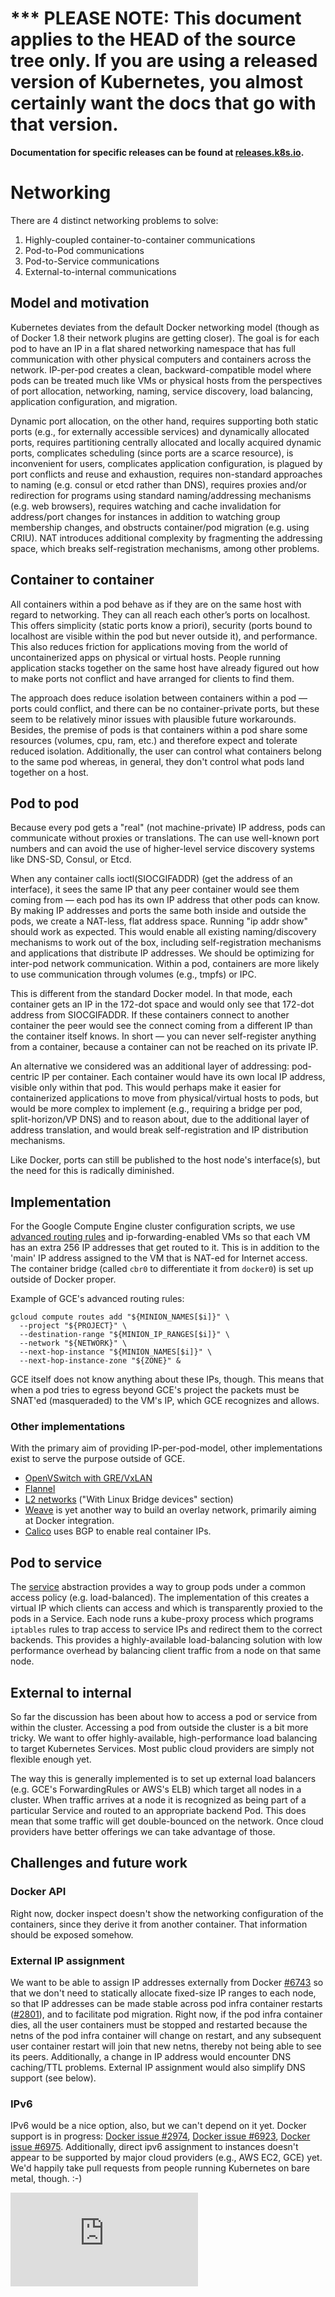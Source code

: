 <!-- BEGIN MUNGE: UNVERSIONED_WARNING -->

<!-- BEGIN STRIP_FOR_RELEASE -->

<h1>*** PLEASE NOTE: This document applies to the HEAD of the source
tree only. If you are using a released version of Kubernetes, you almost
certainly want the docs that go with that version.</h1>

<strong>Documentation for specific releases can be found at
[releases.k8s.io](http://releases.k8s.io).</strong>

<!-- END STRIP_FOR_RELEASE -->

<!-- END MUNGE: UNVERSIONED_WARNING -->
# Networking

There are 4 distinct networking problems to solve:

1. Highly-coupled container-to-container communications
2. Pod-to-Pod communications
3. Pod-to-Service communications
4. External-to-internal communications

## Model and motivation

Kubernetes deviates from the default Docker networking model (though as of
Docker 1.8 their network plugins are getting closer).  The goal is for each pod
to have an IP in a flat shared networking namespace that has full communication
with other physical computers and containers across the network.  IP-per-pod
creates a clean, backward-compatible model where pods can be treated much like
VMs or physical hosts from the perspectives of port allocation, networking,
naming, service discovery, load balancing, application configuration, and
migration.

Dynamic port allocation, on the other hand, requires supporting both static
ports (e.g., for externally accessible services) and dynamically allocated
ports, requires partitioning centrally allocated and locally acquired dynamic
ports, complicates scheduling (since ports are a scarce resource), is
inconvenient for users, complicates application configuration, is plagued by
port conflicts and reuse and exhaustion, requires non-standard approaches to
naming (e.g. consul or etcd rather than DNS), requires proxies and/or
redirection for programs using standard naming/addressing mechanisms (e.g. web
browsers), requires watching and cache invalidation for address/port changes
for instances in addition to watching group membership changes, and obstructs
container/pod migration (e.g. using CRIU). NAT introduces additional complexity
by fragmenting the addressing space, which breaks self-registration mechanisms,
among other problems.

## Container to container

All containers within a pod behave as if they are on the same host with regard
to networking. They can all reach each other’s ports on localhost.  This offers
simplicity (static ports know a priori), security (ports bound to localhost
are visible within the pod but never outside it), and performance.  This also
reduces friction for applications moving from the world of uncontainerized apps
on physical or virtual hosts.  People running application stacks together on
the same host have already figured out how to make ports not conflict and have
arranged for clients to find them.

The approach does reduce isolation between containers within a pod &mdash;
ports could conflict, and there can be no container-private ports, but these
seem to be relatively minor issues with plausible future workarounds.  Besides,
the premise of pods is that containers within a pod share some resources
(volumes, cpu, ram, etc.) and therefore expect and tolerate reduced isolation.
Additionally, the user can control what containers belong to the same pod
whereas, in general, they don't control what pods land together on a host.

## Pod to pod

Because every pod gets a "real" (not machine-private) IP address, pods can
communicate without proxies or translations.  The can use well-known port
numbers and can avoid the use of higher-level service discovery systems like
DNS-SD, Consul, or Etcd.

When any container calls ioctl(SIOCGIFADDR) (get the address of an interface),
it sees the same IP that any peer container would see them coming from &mdash;
each pod has its own IP address that other pods can know. By making IP addresses
and ports the same both inside and outside the pods, we create a NAT-less, flat
address space. Running "ip addr show" should work as expected. This would enable
all existing naming/discovery mechanisms to work out of the box, including
self-registration mechanisms and applications that distribute IP addresses.  We
should be optimizing for inter-pod network communication. Within a pod,
containers are more likely to use communication through volumes (e.g., tmpfs) or
IPC.

This is different from the standard Docker model. In that mode, each container
gets an IP in the 172-dot space and would only see that 172-dot address from
SIOCGIFADDR. If these containers connect to another container the peer would see
the connect coming from a different IP than the container itself knows. In short
&mdash; you can never self-register anything from a container, because a
container can not be reached on its private IP.

An alternative we considered was an additional layer of addressing: pod-centric
IP per container. Each container would have its own local IP address, visible
only within that pod. This would perhaps make it easier for containerized
applications to move from physical/virtual hosts to pods, but would be more
complex to implement (e.g., requiring a bridge per pod, split-horizon/VP DNS)
and to reason about, due to the additional layer of address translation, and
would break self-registration and IP distribution mechanisms.

Like Docker, ports can still be published to the host node's interface(s), but
the need for this is radically diminished.

## Implementation

For the Google Compute Engine cluster configuration scripts, we use [advanced
routing rules](https://developers.google.com/compute/docs/networking#routing)
and ip-forwarding-enabled VMs so that each VM has an extra 256 IP addresses that
get routed to it.  This is in addition to the 'main' IP address assigned to the
VM that is NAT-ed for Internet access.  The container bridge (called `cbr0` to
differentiate it from `docker0`) is set up outside of Docker proper.

Example of GCE's advanced routing rules:

```
gcloud compute routes add "${MINION_NAMES[$i]}" \
  --project "${PROJECT}" \
  --destination-range "${MINION_IP_RANGES[$i]}" \
  --network "${NETWORK}" \
  --next-hop-instance "${MINION_NAMES[$i]}" \
  --next-hop-instance-zone "${ZONE}" &
```

GCE itself does not know anything about these IPs, though.  This means that when
a pod tries to egress beyond GCE's project the packets must be SNAT'ed
(masqueraded) to the VM's IP, which GCE recognizes and allows.

### Other implementations

With the primary aim of providing IP-per-pod-model, other implementations exist
to serve the purpose outside of GCE.
  - [OpenVSwitch with GRE/VxLAN](../admin/ovs-networking.md)
  - [Flannel](https://github.com/coreos/flannel#flannel)
  - [L2 networks](http://blog.oddbit.com/2014/08/11/four-ways-to-connect-a-docker/)
    ("With Linux Bridge devices" section)
  - [Weave](https://github.com/zettio/weave) is yet another way to build an
    overlay network, primarily aiming at Docker integration.
  - [Calico](https://github.com/Metaswitch/calico) uses BGP to enable real
    container IPs.

## Pod to service

The [service](../services.md) abstraction provides a way to group pods under a
common access policy (e.g. load-balanced).  The implementation of this creates a
virtual IP which clients can access and which is transparently proxied to the
pods in a Service.  Each node runs a kube-proxy process which programs
`iptables` rules to trap access to service IPs and redirect them to the correct
backends.  This provides a highly-available load-balancing solution with low
performance overhead by balancing client traffic from a node on that same node.

## External to internal

So far the discussion has been about how to access a pod or service from within
the cluster.  Accessing a pod from outside the cluster is a bit more tricky.  We
want to offer highly-available, high-performance load balancing to target
Kubernetes Services.  Most public cloud providers are simply not flexible enough
yet.

The way this is generally implemented is to set up external load balancers (e.g.
GCE's ForwardingRules or AWS's ELB) which target all nodes in a cluster.  When
traffic arrives at a node it is recognized as being part of a particular Service
and routed to an appropriate backend Pod.  This does mean that some traffic will
get double-bounced on the network.  Once cloud providers have better offerings
we can take advantage of those.

## Challenges and future work

### Docker API

Right now, docker inspect doesn't show the networking configuration of the
containers, since they derive it from another container. That information should
be exposed somehow.

### External IP assignment

We want to be able to assign IP addresses externally from Docker
[#6743](https://github.com/dotcloud/docker/issues/6743) so that we don't need
to statically allocate fixed-size IP ranges to each node, so that IP addresses
can be made stable across pod infra container restarts
([#2801](https://github.com/dotcloud/docker/issues/2801)), and to facilitate
pod migration. Right now, if the pod infra container dies, all the user
containers must be stopped and restarted because the netns of the pod infra
container will change on restart, and any subsequent user container restart
will join that new netns, thereby not being able to see its peers.
Additionally, a change in IP address would encounter DNS caching/TTL problems.
External IP assignment would also simplify DNS support (see below).

### IPv6

IPv6 would be a nice option, also, but we can't depend on it yet. Docker support is in progress: [Docker issue #2974](https://github.com/dotcloud/docker/issues/2974), [Docker issue #6923](https://github.com/dotcloud/docker/issues/6923), [Docker issue #6975](https://github.com/dotcloud/docker/issues/6975). Additionally, direct ipv6 assignment to instances doesn't appear to be supported by major cloud providers (e.g., AWS EC2, GCE) yet. We'd happily take pull requests from people running Kubernetes on bare metal, though. :-)


<!-- BEGIN MUNGE: GENERATED_ANALYTICS -->
[![Analytics](https://kubernetes-site.appspot.com/UA-36037335-10/GitHub/docs/design/networking.md?pixel)]()
<!-- END MUNGE: GENERATED_ANALYTICS -->

